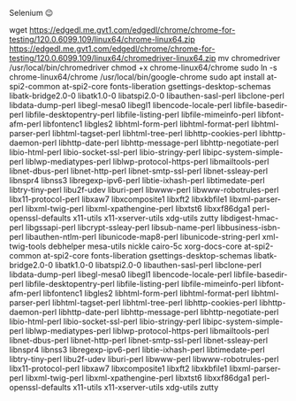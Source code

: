 Selenium 😉

wget https://edgedl.me.gvt1.com/edgedl/chrome/chrome-for-testing/120.0.6099.109/linux64/chrome-linux64.zip
https://edgedl.me.gvt1.com/edgedl/chrome/chrome-for-testing/120.0.6099.109/linux64/chromedriver-linux64.zip
mv chromedriver /usr/local/bin/chromedriver
chmod +x chrome-linux64/chrome
sudo ln -s chrome-linux64/chrome /usr/local/bin/google-chrome
sudo apt install at-spi2-common at-spi2-core fonts-liberation gsettings-desktop-schemas libatk-bridge2.0-0 libatk1.0-0 libatspi2.0-0 libauthen-sasl-perl libclone-perl libdata-dump-perl libegl-mesa0 libegl1 libencode-locale-perl libfile-basedir-perl libfile-desktopentry-perl libfile-listing-perl libfile-mimeinfo-perl libfont-afm-perl libfontenc1 libgles2 libhtml-form-perl libhtml-format-perl libhtml-parser-perl libhtml-tagset-perl libhtml-tree-perl libhttp-cookies-perl libhttp-daemon-perl libhttp-date-perl libhttp-message-perl libhttp-negotiate-perl libio-html-perl libio-socket-ssl-perl libio-stringy-perl libipc-system-simple-perl liblwp-mediatypes-perl liblwp-protocol-https-perl libmailtools-perl libnet-dbus-perl libnet-http-perl libnet-smtp-ssl-perl libnet-ssleay-perl libnspr4 libnss3 libregexp-ipv6-perl libtie-ixhash-perl libtimedate-perl libtry-tiny-perl libu2f-udev liburi-perl libwww-perl libwww-robotrules-perl libx11-protocol-perl libxaw7 libxcomposite1 libxft2 libxkbfile1 libxml-parser-perl libxml-twig-perl libxml-xpathengine-perl libxtst6 libxxf86dga1 perl-openssl-defaults x11-utils x11-xserver-utils xdg-utils zutty libdigest-hmac-perl libgssapi-perl libcrypt-ssleay-perl libsub-name-perl libbusiness-isbn-perl libauthen-ntlm-perl libunicode-map8-perl libunicode-string-perl xml-twig-tools debhelper mesa-utils nickle cairo-5c xorg-docs-core at-spi2-common at-spi2-core fonts-liberation gsettings-desktop-schemas libatk-bridge2.0-0 libatk1.0-0 libatspi2.0-0 libauthen-sasl-perl libclone-perl libdata-dump-perl libegl-mesa0 libegl1 libencode-locale-perl libfile-basedir-perl libfile-desktopentry-perl libfile-listing-perl libfile-mimeinfo-perl libfont-afm-perl libfontenc1 libgles2 libhtml-form-perl libhtml-format-perl libhtml-parser-perl libhtml-tagset-perl libhtml-tree-perl libhttp-cookies-perl libhttp-daemon-perl libhttp-date-perl libhttp-message-perl libhttp-negotiate-perl libio-html-perl libio-socket-ssl-perl libio-stringy-perl libipc-system-simple-perl liblwp-mediatypes-perl liblwp-protocol-https-perl libmailtools-perl libnet-dbus-perl libnet-http-perl libnet-smtp-ssl-perl libnet-ssleay-perl libnspr4 libnss3 libregexp-ipv6-perl libtie-ixhash-perl libtimedate-perl libtry-tiny-perl libu2f-udev liburi-perl libwww-perl libwww-robotrules-perl libx11-protocol-perl libxaw7 libxcomposite1 libxft2 libxkbfile1 libxml-parser-perl libxml-twig-perl libxml-xpathengine-perl libxtst6 libxxf86dga1 perl-openssl-defaults x11-utils x11-xserver-utils xdg-utils zutty 